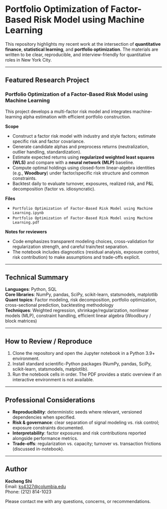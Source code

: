 # Portfolio Optimization of Factor-Based Risk Model using Machine Learning 

This repository highlights my recent work at the intersection of **quantitative finance**, **statistical learning**, and **portfolio optimization**. The materials are written to be clear, reproducible, and interview-friendly for quantitative roles in New York City.

---

## Featured Research Project
### Portfolio Optimization of a Factor-Based Risk Model using Machine Learning

This project develops a multi-factor risk model and integrates machine-learning alpha estimation with efficient portfolio construction.

**Scope**
- Construct a factor risk model with industry and style factors; estimate specific risk and factor covariance.
- Generate candidate alphas and preprocess returns (neutralization, outlier handling, standardization).
- Estimate expected returns using **regularized weighted least squares (WLS)** and compare with a **neural network (MLP)** baseline.
- Compute optimal holdings using closed-form linear-algebra identities (e.g., **Woodbury**) under factor/specific risk structure and common constraints.
- Backtest daily to evaluate turnover, exposures, realized risk, and P&L decomposition (factor vs. idiosyncratic).

**Files**
- `Portfolio Optimization of Factor-Based Risk Model using Machine Learning.ipynb`
- `Portfolio Optimization of Factor-Based Risk Model using Machine Learning.pdf`

**Notes for reviewers**
- Code emphasizes transparent modeling choices, cross-validation for regularization strength, and careful train/test separation.
- The notebook includes diagnostics (residual analysis, exposure control, risk contribution) to make assumptions and trade-offs explicit.

---

## Technical Summary

**Languages**: Python, SQL  
**Core libraries**: NumPy, pandas, SciPy, scikit-learn, statsmodels, matplotlib  
**Quant topics**: Factor modeling, risk decomposition, portfolio optimization, cross-sectional prediction, backtesting methodology  
**Techniques**: Weighted regression, shrinkage/regularization, nonlinear models (MLP), constraint handling, efficient linear algebra (Woodbury / block matrices)

---

## How to Review / Reproduce

1. Clone the repository and open the Jupyter notebook in a Python 3.9+ environment.
2. Install standard scientific-Python packages (NumPy, pandas, SciPy, scikit-learn, statsmodels, matplotlib).
3. Run the notebook cells in order. The PDF provides a static overview if an interactive environment is not available.


---

## Professional Considerations

- **Reproducibility**: deterministic seeds where relevant, versioned dependencies when specified.  
- **Risk & governance**: clear separation of signal modeling vs. risk control; exposure constraints documented.  
- **Interpretability**: factor exposures and risk contributions reported alongside performance metrics.  
- **Trade-offs**: regularization vs. capacity; turnover vs. transaction frictions (discussed in-notebook).

---

## Author

**Kecheng Shi**  
Email: ks4327@columbia.edu  
Phone: (212) 814-1023  

Please contact me with any questions, concerns, or recommendations.
